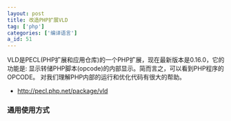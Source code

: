 ```yaml
---
layout: post
title: 改造PHP扩展VLD
tag: ['php']
categories: ['编译语言']
a_id: 51
---
```


VLD是PECL(PHP扩展和应用仓库)的一个PHP扩展，现在最新版本是0.16.0，它的功能是:
显示转储PHP脚本(opcode)的内部显示。简而言之，可以看到PHP程序的OPCODE。
对我们理解PHP内部的运行和优化代码有很大的帮助。

* http://pecl.php.net/package/vld

### 通用使用方式
